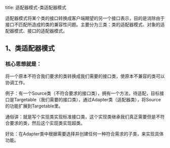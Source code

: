 title: 适配器模式-类适配器模式

 适配器模式将某个类的接口转换成客户端期望的另一个接口表示，目的是消除由于接口不匹配所造成的类的兼容性问题。主要分为三类：类的适配器模式、对象的适配器模式、接口的适配器模式。

## 1、类适配器模式

### 核心思想就是：
 
 将一个原本不符合我们要求的类转换成我们需要的接口类，使原本不兼容的类可以协调工作。


例子：有一个Source类（不符合要求的接口类），拥有一个方法，待适配，目标接口是Targetable（我们需要的接口类），通过Adapter类（适配器类），将Source的功能扩展到Targetable里。

通俗讲：就是写个实现类实现标准接口类，这个实现类继承我们真正需要但是不符合要求的类，然后这个实现类实现超类。

好处：在Adapter类中根据需要选择并创建任何一种符合需求的子类，来实现具体功能。